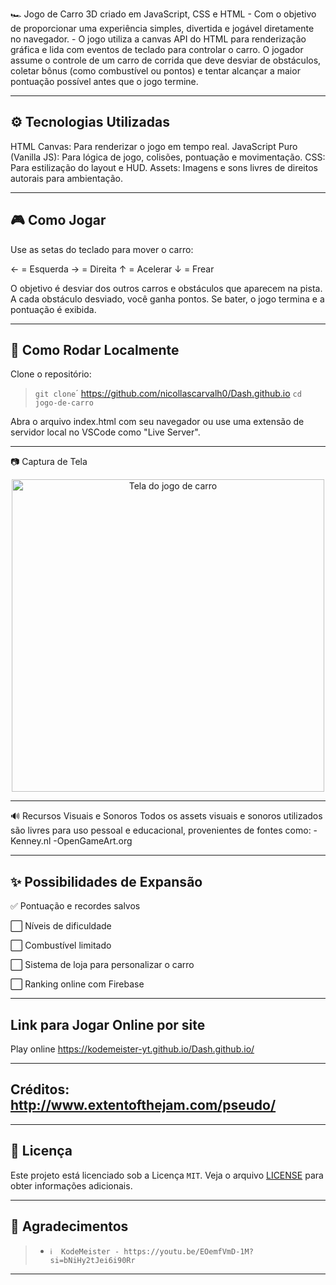 🏎️ Jogo de Carro 3D criado em JavaScript, CSS e HTML - Com o objetivo de proporcionar uma experiência simples, divertida e jogável diretamente no navegador. -
O jogo utiliza a canvas API do HTML para renderização gráfica e lida com eventos de teclado para controlar o carro.
O jogador assume o controle de um carro de corrida que deve desviar de obstáculos, coletar bônus (como combustível ou pontos) e tentar alcançar a maior pontuação possível antes que o jogo termine.

---

## ⚙️ Tecnologias Utilizadas
HTML Canvas: Para renderizar o jogo em tempo real.
JavaScript Puro (Vanilla JS): Para lógica de jogo, colisões, pontuação e movimentação.
CSS: Para estilização do layout e HUD.
Assets: Imagens e sons livres de direitos autorais para ambientação.

---

## 🎮 Como Jogar
Use as setas do teclado para mover o carro:

← = Esquerda
→ = Direita
↑ = Acelerar
↓ = Frear

O objetivo é desviar dos outros carros e obstáculos que aparecem na pista.
A cada obstáculo desviado, você ganha pontos.
Se bater, o jogo termina e a pontuação é exibida.

---

## 🚀 Como Rodar Localmente
Clone o repositório:
> `git clone`´ https://github.com/nicollascarvalh0/Dash.github.io
> `cd jogo-de-carro`


Abra o arquivo index.html com seu navegador ou use uma extensão de servidor local no VSCode como "Live Server".

---

📷 Captura de Tela
<p align="center"> <img src="assets/screenshot.png" width="500" alt="Tela do jogo de carro" /> </p>

---

🔊 Recursos Visuais e Sonoros
Todos os assets visuais e sonoros utilizados são livres para uso pessoal e educacional, provenientes de fontes como:
-Kenney.nl
-OpenGameArt.org

---

## ✨ Possibilidades de Expansão

✅ Pontuação e recordes salvos

⬜ Níveis de dificuldade

⬜ Combustível limitado

⬜ Sistema de loja para personalizar o carro

⬜ Ranking online com Firebase

---

## Link para Jogar Online por site
Play online https://kodemeister-yt.github.io/Dash.github.io/

---

## Créditos: http://www.extentofthejam.com/pseudo/

---

## 📄 Licença

Este projeto está licenciado sob a Licença `MIT`. Veja o arquivo [LICENSE](https://github.com/nicollascarvalh0/Dash.github.io/blob/main/LICENSE) para obter informações adicionais.

---

## 👏 Agradecimentos

> - `ℹ️  KodeMeister - https://youtu.be/EOemfVmD-1M?si=bNiHy2tJei6i90Rr`

---




